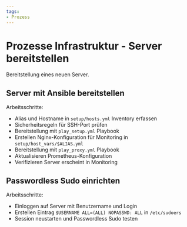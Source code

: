 ```yaml
---
tags:
- Prozess
---
```

# Prozesse Infrastruktur - Server bereitstellen
Bereitstellung eines neuen Server.

## Server mit Ansible bereitstellen

Arbeitsschritte:
* Alias und Hostname in `setup/hosts.yml`  Inventory erfassen
* Sicherheitsregeln für SSH-Port prüfen
* Bereitstellung mit `play_setup.yml` Playbook
* Erstellen Nginx-Konfiguration für Monitoring in `setup/host_vars/$ALIAS.yml`
* Bereitstellung mit `play_proxy.yml` Playbook
* Aktualisieren Prometheus-Konfiguration
* Verifizieren Server erscheint in Monitoring

## Passwordless Sudo einrichten

Arbeitsschritte:
* Einloggen auf Server mit Benutzername und Login
* Erstellen Eintrag `$USERNAME ALL=(ALL) NOPASSWD: ALL` in `/etc/sudoers`
* Session neustarten und Passwordless Sudo testen
